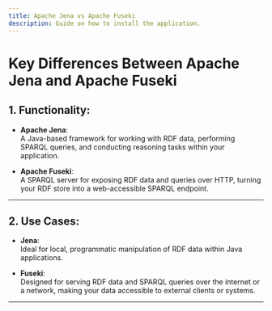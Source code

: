 ```yaml
---
title: Apache Jena vs Apache Fuseki
description: Guide on how to install the application.
---
```

# Key Differences Between Apache Jena and Apache Fuseki

## 1. Functionality:

- **Apache Jena**:  
  A Java-based framework for working with RDF data, performing SPARQL queries, and conducting reasoning tasks within your application.
  
- **Apache Fuseki**:  
  A SPARQL server for exposing RDF data and queries over HTTP, turning your RDF store into a web-accessible SPARQL endpoint.

---

## 2. Use Cases:

- **Jena**:  
  Ideal for local, programmatic manipulation of RDF data within Java applications.
  
- **Fuseki**:  
  Designed for serving RDF data and SPARQL queries over the internet or a network, making your data accessible to external clients or systems.

---
